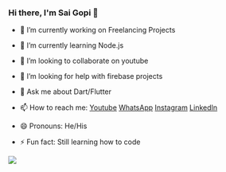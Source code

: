 ### Hi there, I'm Sai Gopi 👋
- 🔭 I’m currently working on Freelancing Projects
- 🌱 I’m currently learning Node.js
- 👯 I’m looking to collaborate on youtube
- 🤔 I’m looking for help with firebase projects
- 💬 Ask me about Dart/Flutter 
- 📫 How to reach me: 
[Youtube](https://www.youtube.com/c/SaiGopi)
[WhatsApp](https://wa.me/917981686394)
[Instagram](https://www.instagram.com/saigopi.me)
[LinkedIn](https://www.linkedin.com/in/saigopi-me)

- 😄 Pronouns: He/His
- ⚡ Fun fact: Still learning how to code

<img src="https://github-readme-stats.vercel.app/api?username=narimetisaigopi&&show_icons=true&title_color=000000&icon_color=576574&text_color=000000&bg_color=feca57">

